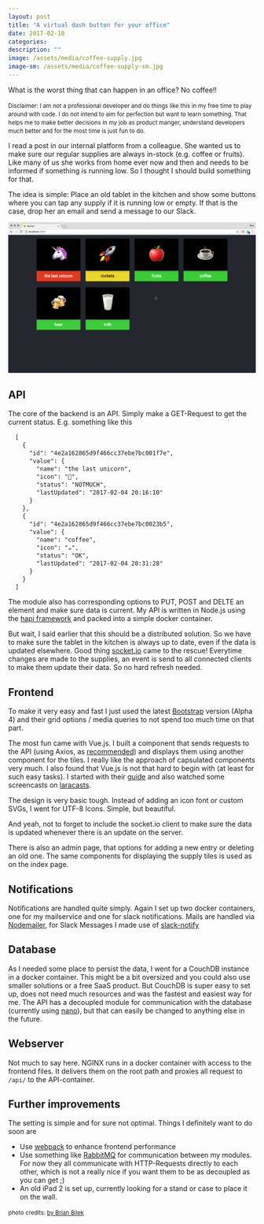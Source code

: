 ```yaml
---
layout: post
title: "A virtual dash button for your office"
date: 2017-02-10
categories:
description: ""
image: /assets/media/coffee-supply.jpg
image-sm: /assets/media/coffee-supply-sm.jpg
---
```

What is the worst thing that can happen in an office? No coffee!!

<small>Disclaimer: I am not a professional developer and do things like this in my free time to play around with code. I do not intend to aim for perfection but want to learn something. That helps me to make better decisions in my job as product manger, understand developers much better and for the most time is just fun to do.</small>

I read a post in our internal platform from a colleague. She wanted us to make sure our regular supplies are always in-stock (e.g. coffee or fruits). Like many of us she works from home ever now and then and needs to be informed  if something is running low. So I thought I should build something for that.

The idea is simple: Place an old tablet in the kitchen and show some buttons where you can tap any supply if it is running low or empty. If that is the case, drop her an email and send a message to our Slack.

![gif animation of the result](/assets/media/coffee-supply-animation.gif)

## API
The core of the backend is an API. Simply make a GET-Request to get the current status. E.g. something like this

```
  [
    {
      "id": "4e2a162865d9f466cc37ebe7bc001f7e",
      "value": {
        "name": "the last unicorn",
        "icon": "🦄",
        "status": "NOTMUCH",
        "lastUpdated": "2017-02-04 20:16:10"
      }
    },
    {
      "id": "4e2a162865d9f466cc37ebe7bc0023b5",
      "value": {
        "name": "coffee",
        "icon": "☕️",
        "status": "OK",
        "lastUpdated": "2017-02-04 20:31:28"
      }
    }
  ]
```

The module also has corresponding options to PUT, POST and DELTE an element and make sure data is current.
My API is written in Node.js using the [hapi framework](https://hapijs.com/) and packed into a simple docker container.

But wait, I said earlier that this should be a distributed solution. So we have to make sure the tablet in the kitchen is always up to date, even if the data is updated elsewhere. Good thing [socket.io](http://socket.io/) came to the rescue! Everytime changes are made to the supplies, an event is send to all connected clients to make them update their data. So no hard refresh needed.

## Frontend
To make it very easy and fast I just used the latest [Bootstrap](https://getbootstrap.com/) version (Alpha 4) and their grid options / media queries to not spend too much time on that part.

The most fun came with Vue.js. I built a component that sends requests to the API (using Axios, as [recommended](https://medium.com/the-vue-point/retiring-vue-resource-871a82880af4#.xkx3j9d6y)) and displays them using another component for the tiles. I really like the approach of capsulated components very much. I also found that Vue.js is not that hard to begin with (at least for such easy tasks). I started with their [guide](https://vuejs.org/v2/guide/) and also watched some screencasts on [laracasts](https://laracasts.com/series/learn-vue-2-step-by-step).

The design is very basic tough. Instead of adding an icon font or custom SVGs, I went for UTF-8 Icons. Simple, but beautiful.

And yeah, not to forget to include the socket.io client to make sure the data is updated whenever there is an update on the server.

There is also an admin page, that options for adding a new entry or deleting an old one. The same components for displaying the supply tiles is used as on the index page.

## Notifications
Notifications are handled quite simply. Again I set up two docker containers, one for my mailservice and one for slack notifications. Mails are handled via [Nodemailer](https://nodemailer.com/), for Slack Messages I made use of [slack-notify](https://www.npmjs.com/package/slack-notify)

## Database
As I needed some place to persist the data, I went for a CouchDB instance in a docker container. This might be a bit oversized and you could also use smaller solutions or a free SaaS product. But CouchDB is super easy to set up, does not need much resources and was the fastest and easiest way for me. The API has a decoupled module for communication with the database (currently using [nano](https://github.com/dscape/nano)), but that can easily be changed to anything else in the future.

## Webserver
Not much to say here. NGINX runs in a docker container with access to the frontend files. It delivers them on the root path and proxies all request to `/api/` to the API-container.

## Further improvements
The setting is simple and for sure not optimal. Things I definitely want to do soon are

- Use [webpack](https://webpack.github.io/) to enhance frontend performance
- Use something like [RabbitMQ](https://www.rabbitmq.com/) for communication between my modules. For now they all communicate with HTTP-Requests directly to each other, which is not a really nice if you want them to be as decoupled as you can get ;)
- An old iPad 2 is set up, currently looking for a stand or case to place it on the wall.

<small> photo credits: [by Brian Bilek](https://www.flickr.com/photos/khelvan/5516602973/) </small>
